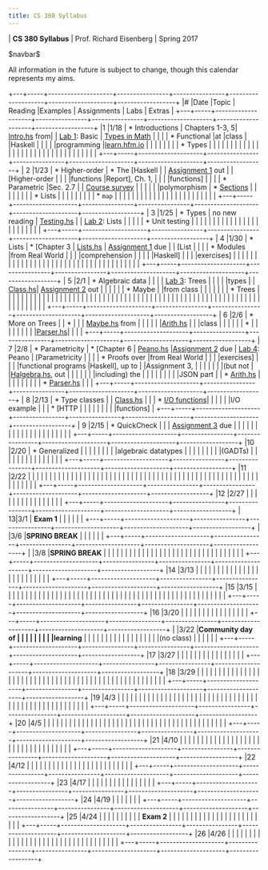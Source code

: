 ```yaml
---
title: CS 380 Syllabus
---
```


<div id="header">

| **CS 380 Syllabus**
| Prof. Richard Eisenberg
| Spring 2017

</div>

\$navbar\$

All information in the future is subject to change, though this calendar
represents my aims.

+---+-----+--------------------+----------------+----------------+--------------------+--------------------+------------------+
|\# |Date |Topic               | Reading        |Examples        |  Assignments       |   Labs             |  Extras          |
+---+-----+--------------------+----------------+----------------+--------------------+--------------------+------------------+
|1  |1/18 | * Introductions    | Chapters 1-3, 5| [Intro.hs] from|                    |  [Lab 1]\: Basic   | [Types in Math]  |
|   |     | * Functional       |at              |class           |                    |Haskell             |                  |
|   |     |programming         |[learn.hfm.io]  |                |                    |                    |                  |
|   |     | * Types            |                |                |                    |                    |                  |
|   |     |                    |                |                |                    |                    |                  |
|   |     |                    |                |                |                    |                    |                  |
|   |     |                    |                |                |                    |                    |                  |
+---+-----+--------------------+----------------+----------------+--------------------+--------------------+------------------+
| 2 |1/23 | * Higher-order     | * The [Haskell |                | [Assignment 1] out |                    | [Higher-order    |
|   |     |functions           |Report], Ch. 1, |                |                    |                    |functions]        |
|   |     | * Parametric       |Sec. 2.7        |                | [Course survey]    |                    |                  |
|   |     |polymorphism        | * [Sections]   |                |                    |                    |                  |
|   |     | * Lists            |                |                |                    |                    |                  |
|   |     | * `map`            |                |                |                    |                    |                  |
|   |     |                    |                |                |                    |                    |                  |
|   |     |                    |                |                |                    |                    |                  |
+---+-----+--------------------+----------------+----------------+--------------------+--------------------+------------------+
| 3 |1/25 | * Types            | no new reading | [Testing.hs]   |                    |  [Lab 2]\: Lists   |                  |
|   |     | * Unit testing     |                |                |                    |                    |                  |
|   |     |                    |                |                |                    |                    |                  |
|   |     |                    |                |                |                    |                    |                  |
+---+-----+--------------------+----------------+----------------+--------------------+--------------------+------------------+
| 4 |1/30 | * Lists            | * [Chapter 3   | [Lists.hs]     | [Assignment 1] due |                    | [List            |
|   |     | * Modules          |from Real World |                |                    |                    |comprehension     |
|   |     |                    |Haskell]        |                |                    |                    |exercises]        |
|   |     |                    |                |                |                    |                    |                  |
|   |     |                    |                |                |                    |                    |                  |
|   |     |                    |                |                |                    |                    |                  |
|   |     |                    |                |                |                    |                    |                  |
+---+-----+--------------------+----------------+----------------+--------------------+--------------------+------------------+
| 5 |2/1  | * Algebraic data   |                |                |                    | [Lab 3]\: Trees    |                  |
|   |     |types               |                | [Class.hs][05c]| [Assignment 2] out |                    |                  |
|   |     | * Maybe            |                |from class      |                    |                    |                  |
|   |     | * Trees            |                |                |                    |                    |                  |
|   |     |                    |                |                |                    |                    |                  |
|   |     |                    |                |                |                    |                    |                  |
|   |     |                    |                |                |                    |                    |                  |
|   |     |                    |                |                |                    |                    |                  |
|   |     |                    |                |                |                    |                    |                  |
|   |     |                    |                |                |                    |                    |                  |
|   |     |                    |                |                |                    |                    |                  |
+---+-----+--------------------+----------------+----------------+--------------------+--------------------+------------------+
| 6 |2/6  | * More on Trees    |                | *              |                    |                    | [Maybe.hs] from  |
|   |     |                    |                |[Arith.hs][ar1] |                    |                    |class             |
|   |     |                    |                | *              |                    |                    |                  |
|   |     |                    |                |[Parser.hs][pa1]|                    |                    |                  |
+---+-----+--------------------+----------------+----------------+--------------------+--------------------+------------------+
| 7 |2/8  | * Parametricity    | * [Chapter 6   | [Peano.hs]     |[Assignment 2] due  | [Lab 4]\: Peano    | [Parametricity   |
|   |     | * Proofs over      |from Real World |                |                    |                    |exercises]        |
|   |     |functional programs |Haskell], up to |                |Assignment 3,       |                    |                  |
|   |     |                    |(but not        |                |[Halgebra.hs], out  |                    |                  |
|   |     |                    |including) the  |                |                    |                    |                  |
|   |     |                    |JSON part       |                | * [Arith.hs][ar2]  |                    |                  |
|   |     |                    |                |                | * [Parser.hs][pa2] |                    |                  |
+---+-----+--------------------+----------------+----------------+--------------------+--------------------+------------------+
| 8 |2/13 | * Type classes     |                | [Class.hs][c8] |                    |                    | * [I/O functions]|
|   |     |                    |                |I/O example     |                    |                    | * [HTTP          |
|   |     |                    |                |                |                    |                    |functions]        |
+---+-----+--------------------+----------------+----------------+--------------------+--------------------+------------------+
| 9 |2/15 | * QuickCheck       |                |                | [Assignment 3] due |                    |                  |
|   |     |                    |                |                |                    |                    |                  |
|   |     |                    |                |                |                    |                    |                  |
+---+-----+--------------------+----------------+----------------+--------------------+--------------------+------------------+
|10 |2/20 | * Generalized      |                |                |                    |                    |                  |
|   |     |algebraic datatypes |                |                |                    |                    |                  |
|   |     |(GADTs)             |                |                |                    |                    |                  |
|   |     |                    |                |                |                    |                    |                  |
+---+-----+--------------------+----------------+----------------+--------------------+--------------------+------------------+
|11 |2/22 |                    |                |                |                    |                    |                  |
|   |     |                    |                |                |                    |                    |                  |
|   |     |                    |                |                |                    |                    |                  |
|   |     |                    |                |                |                    |                    |                  |
|   |     |                    |                |                |                    |                    |                  |
|   |     |                    |                |                |                    |                    |                  |
|   |     |                    |                |                |                    |                    |                  |
+---+-----+--------------------+----------------+----------------+--------------------+--------------------+------------------+
|12 |2/27 |                    |                |                |                    |                    |                  |
|   |     |                    |                |                |                    |                    |                  |
+---+-----+--------------------+----------------+----------------+--------------------+--------------------+------------------+
| 13|3/1  |  **Exam 1**        |                |                |                    |                    |                  |
+---+-----+--------------------+----------------+----------------+--------------------+--------------------+------------------+
|   |3/6  |**SPRING BREAK**    |                |                |                    |                    |                  |
+---+-----+--------------------+----------------+----------------+--------------------+--------------------+------------------+
|   |3/8  |**SPRING BREAK**    |                |                |                    |                    |                  |
|   |     |                    |                |                |                    |                    |                  |
|   |     |                    |                |                |                    |                    |                  |
|   |     |                    |                |                |                    |                    |                  |
+---+-----+--------------------+----------------+----------------+--------------------+--------------------+------------------+
|14 |3/13 |                    |                |                |                    |                    |                  |
|   |     |                    |                |                |                    |                    |                  |
|   |     |                    |                |                |                    |                    |                  |
+---+-----+--------------------+----------------+----------------+--------------------+--------------------+------------------+
|15 |3/15 |                    |                |                |                    |                    |                  |
|   |     |                    |                |                |                    |                    |                  |
|   |     |                    |                |                |                    |                    |                  |
|   |     |                    |                |                |                    |                    |                  |
|   |     |                    |                |                |                    |                    |                  |
|   |     |                    |                |                |                    |                    |                  |
+---+-----+--------------------+----------------+----------------+--------------------+--------------------+------------------+
|16 |3/20 |                    |                |                |                    |                    |                  |
|   |     |                    |                |                |                    |                    |                  |
+---+-----+--------------------+----------------+----------------+--------------------+--------------------+------------------+
|   |3/22 |**Community day of  |                |                |                    |                    |                  |
|   |     |learning**          |                |                |                    |                    |                  |
|   |     |                    |                |                |                    |                    |                  |
|   |     |(no class)          |                |                |                    |                    |                  |
+---+-----+--------------------+----------------+----------------+--------------------+--------------------+------------------+
|17 |3/27 |                    |                |                |                    |                    |                  |
|   |     |                    |                |                |                    |                    |                  |
+---+-----+--------------------+----------------+----------------+--------------------+--------------------+------------------+
|18 |3/29 |                    |                |                |                    |                    |                  |
|   |     |                    |                |                |                    |                    |                  |
|   |     |                    |                |                |                    |                    |                  |
|   |     |                    |                |                |                    |                    |                  |
|   |     |                    |                |                |                    |                    |                  |
|   |     |                    |                |                |                    |                    |                  |
+---+-----+--------------------+----------------+----------------+--------------------+--------------------+------------------+
|19 |4/3  |                    |                |                |                    |                    |                  |
|   |     |                    |                |                |                    |                    |                  |
|   |     |                    |                |                |                    |                    |                  |
|   |     |                    |                |                |                    |                    |                  |
|   |     |                    |                |                |                    |                    |                  |
|   |     |                    |                |                |                    |                    |                  |
+---+-----+--------------------+----------------+----------------+--------------------+--------------------+------------------+
|20 |4/5  |                    |                |                |                    |                    |                  |
|   |     |                    |                |                |                    |                    |                  |
|   |     |                    |                |                |                    |                    |                  |
|   |     |                    |                |                |                    |                    |                  |
|   |     |                    |                |                |                    |                    |                  |
+---+-----+--------------------+----------------+----------------+--------------------+--------------------+------------------+
|21 |4/10 |                    |                |                |                    |                    |                  |
|   |     |                    |                |                |                    |                    |                  |
|   |     |                    |                |                |                    |                    |                  |
|   |     |                    |                |                |                    |                    |                  |
+---+-----+--------------------+----------------+----------------+--------------------+--------------------+------------------+
|22 |4/12 |                    |                |                |                    |                    |                  |
|   |     |                    |                |                |                    |                    |                  |
|   |     |                    |                |                |                    |                    |                  |
+---+-----+--------------------+----------------+----------------+--------------------+--------------------+------------------+
|23 |4/17 |                    |                |                |                    |                    |                  |
|   |     |                    |                |                |                    |                    |                  |
+---+-----+--------------------+----------------+----------------+--------------------+--------------------+------------------+
|24 |4/19 |                    |                |                |                    |                    |                  |
+---+-----+--------------------+----------------+----------------+--------------------+--------------------+------------------+
|25 |4/24 |                    |                |                |                    |                    |                  |
|   |     | **Exam 2**         |                |                |                    |                    |                  |
|   |     |                    |                |                |                    |                    |                  |
|   |     |                    |                |                |                    |                    |                  |
+---+-----+--------------------+----------------+----------------+--------------------+--------------------+------------------+
|26 |4/26 |                    |                |                |                    |                    |                  |
|   |     |                    |                |                |                    |                    |                  |
|   |     |                    |                |                |                    |                    |                  |
|   |     |                    |                |                |                    |                    |                  |
+---+-----+--------------------+----------------+----------------+--------------------+--------------------+------------------+
	 

[learn.hfm.io]: http://learn.hfm.io/
[Types in math]: 01/types.pdf
[Lab 1]: labs/Lab01.hs
[Haskell Report]: https://www.haskell.org/onlinereport/haskell2010/
[Sections]: https://wiki.haskell.org/Section_of_an_infix_operator
[Assignment 1]: hw01/Intro.hs
[Higher-order functions]: 02/exercises.pdf
[Intro.hs]: 01/Intro.hs
[Course survey]: https://docs.google.com/forms/d/e/1FAIpQLScwTPjvehHXtIR0j14ygq_72_ZULOFhajYMp_d79621bT1lRA/viewform
[Testing.hs]: 03/Testing.hs
[Lab 2]: labs/Lab02.hs
[Chapter 3 from Real World Haskell]: http://book.realworldhaskell.org/read/defining-types-streamlining-functions.html
[List comprehension exercises]: 04/exercises.pdf
[Lists.hs]: 04/Lists.hs
[Lab 3]: labs/Lab03.hs
[Assignment 2]: hw02/Hw02.hs
[05c]: 05/Class.hs
[ar1]: 06/Arith.hs
[pa1]: 06/Parser.hs
[Maybe.hs]: 06/Maybe.hs
[Chapter 6 from Real World Haskell]: http://book.realworldhaskell.org/read/using-typeclasses.html
[Lab 4]: labs/Lab04.html
[Peano.hs]: 07/Peano.hs
[Parametricity exercises]: 07/parametricity.pdf
[Halgebra.hs]: hw03/Halgebra.hs
[Assignment 3]: hw03/Halgebra.hs
[ar2]: hw03/Arith.hs
[pa2]: hw03/Parser.hs
[c8]: 08/Class.hs
[I/O functions]: http://hackage.haskell.org/package/base-4.9.1.0/docs/System-IO.html
[HTTP functions]: http://hackage.haskell.org/package/HTTP-4000.3.5/docs/Network-HTTP.html
